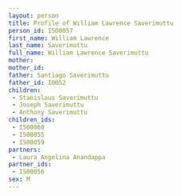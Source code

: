 ```yaml
---
layout: person
title: Profile of William Lawrence Saverimuttu
person_id: I500057
first_name: William Lawrence
last_name: Saverimuttu
full_name: William Lawrence Saverimuttu
mother: 
mother_id: 
father: Santiago Saverimuttu
father_id: I0052
children:
 - Stanislaus Saverimuttu
 - Joseph Saverimuttu
 - Anthony Saverimuttu
children_ids:
 - I500060
 - I500055
 - I500059
partners:
 - Laura Angelina Anandappa
partner_ids:
 - I500056
sex: M
---
```


